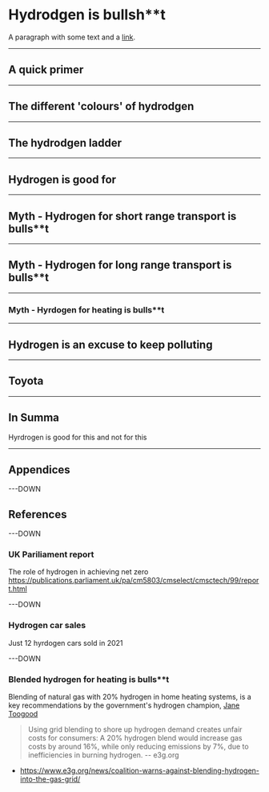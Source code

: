 # Hydrodgen is bullsh\*\*t

A paragraph with some text and a [link](https://hakim.se).

---

## A quick primer

---

## The different 'colours' of hydrodgen

---

## The hydrodgen ladder

---

## Hydrogen is good for

---

## Myth - Hydrogen for short range transport is bulls\*\*t

---

## Myth - Hydrogen for long range transport is bulls\*\*t

---

### Myth - Hyrdogen for heating is bulls\*\*t

---

## Hydrogen is an excuse to keep polluting

---

## Toyota

---

## In Summa

Hyrdrogen is good for this and not for this

---

## Appendices

---DOWN

## References

---DOWN

### UK Pariliament report

The role of hydrogen in achieving net zero https://publications.parliament.uk/pa/cm5803/cmselect/cmsctech/99/report.html

---DOWN

### Hydrogen car sales

Just 12 hyrdogen cars sold in 2021

---DOWN

### Blended hydrogen for heating is bulls\*\*t

Blending of natural gas with 20% hydrogen in home heating systems, is a key recommendations by the government's hydrogen champion, [Jane Toogood](https://www.gov.uk/government/news/hydrogen-champion-appointed-as-government-accelerates-uk-hydrogen-investment)

> Using grid blending to shore up hydrogen demand creates unfair costs for consumers: A 20% hydrogen blend would increase gas costs by around 16%, while only reducing emissions by 7%, due to inefficiencies in burning hydrogen. -- e3g.org

- https://www.e3g.org/news/coalition-warns-against-blending-hydrogen-into-the-gas-grid/
